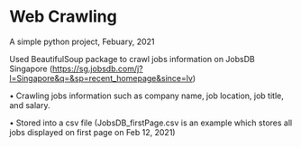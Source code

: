 # Web Crawling

A simple python project, Febuary, 2021

Used BeautifulSoup package to crawl jobs information on JobsDB Singapore (https://sg.jobsdb.com/j?l=Singapore&q=&sp=recent_homepage&since=lv)

•	Crawling jobs information such as company name, job location, job title, and salary.  

•	Stored into a csv file (JobsDB_firstPage.csv is an example which stores all jobs displayed on first page on Feb 12, 2021)

